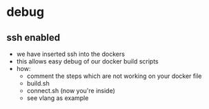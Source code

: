 # debug 

## ssh enabled

- we have inserted ssh into the dockers
- this allows easy debug of our docker build scripts
- how:
    - comment the steps which are not working on your docker file
    - build.sh
    - connect.sh  (now you're inside)
    - see vlang as example